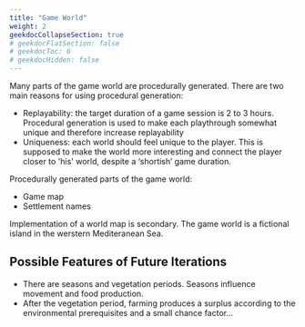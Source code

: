 ```yaml
---
title: "Game World"
weight: 2
geekdocCollapseSection: true
# geekdocFlatSection: false
# geekdocToc: 6
# geekdocHidden: false
---
```


Many parts of the game world are procedurally generated. There are two main reasons for using procedural generation:
* Replayability: the target duration of a game session is 2 to 3 hours. Procedural generation is used to make each playthrough somewhat unique and therefore increase replayability
* Uniqueness: each world should feel unique to the player. This is supposed to make the world more interesting and connect the player closer to 'his' world, despite a ‘shortish’ game duration.

Procedurally generated parts of the game world:
* Game map
* Settlement names

Implementation of a world map is secondary. The game world is a fictional island in the werstern Mediteranean Sea.

## Possible Features of Future Iterations
* There are seasons and vegetation periods. Seasons influence movement and food production.
* After the vegetation period, farming produces a surplus according to the environmental prerequisites and a small chance factor...